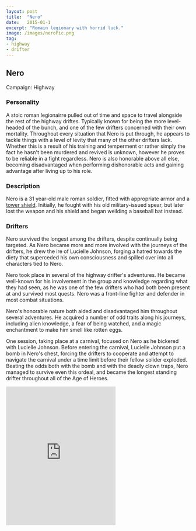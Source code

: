 ```yaml
---
layout: post
title:  "Nero"
date:   2015-01-1
excerpt: "Romain legionary with horrid luck."
image: /images/neroPic.png
tag:
- highway
- drifter 
---
```


## Nero
Campaign: Highway

### Personality
A stoic roman legionairre pulled out of time and space to travel alongside the rest of the highway driftes. Typically known for being the more level-headed of the bunch, and one of the few drifters concerned with their own mortality. Throughout every situation that Nero is put through, he appears to tackle things with a level of levity that many of the other drifters lack. Whether this is a result of his training and temperment or rather simply the fact he hasn't been murdered and revived is unknown, however he proves to be reliable in a fight regardless. Nero is also honorable above all else, becoming disadvantaged when performing dishonorable acts and gaining advantage after living up to his role.

### Description
Nero is a 31 year-old male roman soldier, fitted with appropriate armor and a <a href="https://drifter-handbook.github.io/emblem10" >tower shield</a>. Initially, he fought with his old military-issued spear, but later lost the weapon and his shield and began weilding a baseball bat instead.

### Drifters
Nero survived the longest among the drifters, despite continually being targeted. As Nero became more and more involved with the journeys of the drifters, he drew the ire of Lucielle Johnson, forging a hatred towards the diety that superceded his own consciousness and spilled over into all characters tied to Nero. 

Nero took place in several of the highway drifter's adventures. He became well-known for his involvement in the group and knowledge regarding what they had seen, as he was one of the few drifters who had both been present at and survived most quests. Nero was a front-line fighter and defender in most combat situations.

Nero's honorable nature both aided and disadvantaged him throughout several adventures. He acquired a number of odd traits along his journeys, including alien knowledge, a fear of being watched, and a magic enchantment to make him smell like rotten eggs.

One session, taking place at a carnival, focused on Nero as he bickered with Lucielle Johnson. Before entering the carnival, Lucielle Johnson put a bomb in Nero's chest, forcing the drifters to cooperate and attempt to navigate the carnival under a time limit before their fellow solider exploded. Beating the odds both with the bomb and with the deadly clown traps, Nero managed to survive even this ordeal, and became the longest standing drifter throughout all of the Age of Heroes.

<iframe src="https://open.spotify.com/embed/user/isittooshortornotavailable/playlist/2LK2cd3nE7JkOLVnacX2K1" width="300" height="380" frameborder="0" allowtransparency="true" allow="encrypted-media"></iframe>
